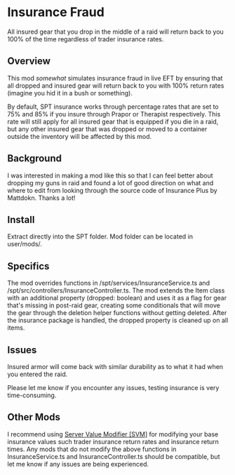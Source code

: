 # Insurance Fraud

All insured gear that you drop in the middle of a raid will return back to you 100% of the time regardless of trader insurance rates.

## **Overview**

This mod *somewhat* simulates insurance fraud in live EFT by ensuring that all dropped and insured gear will return back to you with 100% return rates (imagine you hid it in a bush or something).

By default, SPT insurance works through percentage rates that are set to 75% and 85% if you insure through Prapor or Therapist respectively.  This rate will still apply for all insured gear that is equipped if you die in a raid, but any other insured gear that was dropped or moved to a container outside the inventory will be affected by this mod.  

## **Background**

I was interested in making a mod like this so that I can feel better about dropping my guns in raid and found a lot of good direction on what and where to edit from looking through the source code of Insurance Plus by Mattdokn.  Thanks a lot!

## **Install**

Extract directly into the SPT folder.  Mod folder can be located in user/mods/.

## **Specifics**

The mod overrides functions in /spt/services/InsuranceService.ts and /spt/src/controllers/InsuranceController.ts.  The mod extends the Item class with an additional property (dropped: boolean) and uses it as a flag for gear that's missing in post-raid gear, creating some conditionals that will move the gear through the deletion helper functions without getting deleted.  After the insurance package is handled, the dropped property is cleaned up on all items.

## **Issues**

Insured armor will come back with similar durability as to what it had when you entered the raid.

Please let me know if you encounter any issues, testing insurance is very time-consuming.


## **Other Mods**

I recommend using [Server Value Modifier [SVM]]((https://hub.sp-tarkov.com/files/file/379-server-value-modifier-svm)) for modifying your base insurance values such trader insurance return rates and insurance return times.  Any mods that do not modify the above functions in InsuranceService.ts and InsuranceController.ts should be compatible, but let me know if any issues are being experienced.
